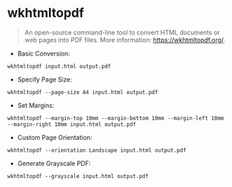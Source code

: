 # wkhtmltopdf

> An open-source command-line tool to convert HTML documents or web pages into PDF files.
> More information: <https://wkhtmltopdf.org/>.

- Basic Conversion:

`wkhtmltopdf input.html output.pdf`

- Specify Page Size:

`wkhtmltopdf --page-size A4 input.html output.pdf`

- Set Margins:

`wkhtmltopdf --margin-top 10mm --margin-bottom 10mm --margin-left 10mm --margin-right 10mm input.html output.pdf`

- Custom Page Orientation:

`wkhtmltopdf --orientation Landscape input.html output.pdf`

- Generate Grayscale PDF:

`wkhtmltopdf --grayscale input.html output.pdf`

